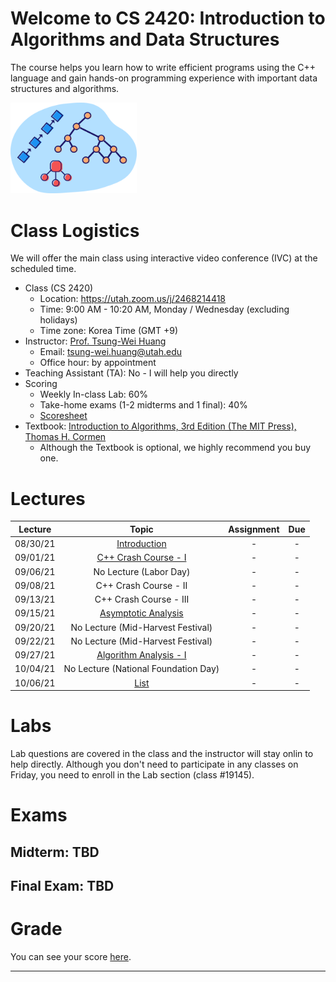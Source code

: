 # Welcome to CS 2420: Introduction to Algorithms and Data Structures

The course helps you learn how to write efficient programs using the C++ language 
and gain hands-on programming experience with important data structures and algorithms.

<img width="40%" src="images/logo.png">

# Class Logistics

We will offer the main class using interactive video conference (IVC) at the scheduled time.

+ Class (CS 2420)
  + Location: https://utah.zoom.us/j/2468214418
  + Time: 9:00 AM - 10:20 AM, Monday / Wednesday (excluding holidays)
  + Time zone: Korea Time (GMT +9)
+ Instructor: [Prof. Tsung-Wei Huang][Tsung-Wei Huang]
  + Email: tsung-wei.huang@utah.edu
  + Office hour: by appointment
+ Teaching Assistant (TA): No - I will help you directly
+ Scoring
  + Weekly In-class Lab: 60%
  + Take-home exams (1-2 midterms and 1 final): 40%
  + [Scoresheet](https://docs.google.com/spreadsheets/d/1Zb3qnFUH8AwnAv3TjLiEfYJebGayNAxXnMt2l3Qd4lo/edit?usp=sharing)
+ Textbook: [Introduction to Algorithms, 3rd Edition (The MIT Press), Thomas H. Cormen](https://mitpress.mit.edu/books/introduction-algorithms-third-edition)
  + Although the Textbook is optional, we highly recommend you buy one.

# Lectures

| Lecture  | Topic | Assignment | Due | 
| :-:      | :-:   | :-:        | :-: |
| 08/30/21 | [Introduction](slides/introduction.pdf) | - | - |
| 09/01/21 | [C++ Crash Course - I](slides/cpp_crash_course.pdf) | - | - |
| 09/06/21 | No Lecture (Labor Day) | - | - |
| 09/08/21 | C++ Crash Course - II | - | - |
| 09/13/21 | C++ Crash Course - III | - | - |
| 09/15/21 | [Asymptotic Analysis](slides/asymptotic_analysis.pdf) | - | - |
| 09/20/21 | No Lecture (Mid-Harvest Festival) | - | - |
| 09/22/21 | No Lecture (Mid-Harvest Festival) | - | - |
| 09/27/21 | [Algorithm Analysis - I](slides/algorithm_analysis.pdf) | - | - |
| 10/04/21 | No Lecture (National Foundation Day) | - | - |
| 10/06/21 | [List](slides/lists.pdf) | - | - |

# Labs

Lab questions are covered in the class and the instructor will stay onlin
to help directly. 
Although you don't need to participate in any classes on Friday, 
you need to enroll in the Lab section (class #19145).

# Exams

## Midterm: TBD

## Final Exam: TBD

# Grade

You can see your score [here](https://docs.google.com/spreadsheets/u/1/d/1Zb3qnFUH8AwnAv3TjLiEfYJebGayNAxXnMt2l3Qd4lo/edit#gid=0).


---

[Tsung-Wei Huang]:    https://tsung-wei-huang.github.io/

